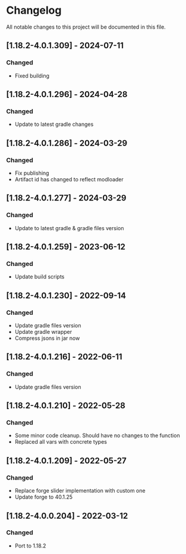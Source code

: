 # Changelog
All notable changes to this project will be documented in this file.

## [1.18.2-4.0.1.309] - 2024-07-11
### Changed
 - Fixed building

## [1.18.2-4.0.1.296] - 2024-04-28
### Changed
 - Update to latest gradle changes

## [1.18.2-4.0.1.286] - 2024-03-29
### Changed
 - Fix publishing
 - Artifact id has changed to reflect modloader

## [1.18.2-4.0.1.277] - 2024-03-29
### Changed
 - Update to latest gradle & gradle files version

## [1.18.2-4.0.1.259] - 2023-06-12
### Changed
 - Update build scripts

## [1.18.2-4.0.1.230] - 2022-09-14
### Changed
 - Update gradle files version
 - Update gradle wrapper
 - Compress jsons in jar now

## [1.18.2-4.0.1.216] - 2022-06-11
### Changed
 - Update gradle files version

## [1.18.2-4.0.1.210] - 2022-05-28
### Changed
 - Some minor code cleanup. Should have no changes to the function
 - Replaced all vars with concrete types

## [1.18.2-4.0.1.209] - 2022-05-27
### Changed
 - Replace forge slider implementation with custom one
 - Update forge to 40.1.25

## [1.18.2-4.0.0.204] - 2022-03-12
### Changed
 - Port to 1.18.2